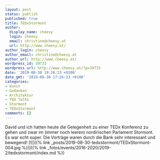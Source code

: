 ```yaml
---
layout: post
status: publish
published: true
title: TEDxStormont
author:
  display_name: cheesy
  login: cheesy
  email: christine@cheesy.at
  url: http://www.cheesy.at/
author_login: cheesy
author_email: christine@cheesy.at
author_url: http://www.cheesy.at/
wordpress_id: 39733
wordpress_url: http://www.cheesy.at/?p=39733
date: '2019-08-30 19:26:23 +0100'
date_gmt: '2019-08-30 17:26:23 +0100'
categories:
- Kunst
- Gedanken
- Architektur
- TED Talks
- Stormont
- TEDxStormont
comments: []
---
```

David und ich hatten heute die Gelegenheit zu einer TEDx Konferenz zu gehen und zwar im (immer noch leeren) nordirischen Parlament Stormont. Es war echt super. Die Vorträge waren durch die Bank sehr interessant und bewegend!
[![]({% link _posts/2019-08-30-tedxstormont/TEDxStormont-004.jpg %})]({% link _fotos/events/2016-2020/2019-2/tedxstormont/index.md %})
